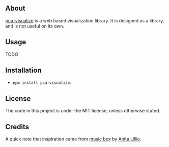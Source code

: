## About
[pca-visualize](https://github.com/argylemachine/pca-visualize) is a web based visualization library. It is designed as a library, and is not useful on its own.

## Usage
TODO

## Installation
 * `npm install pca-visualize`.

## License
The code in this project is under the MIT license, unless otherwise stated.

## Credits
A quick note that inspiration came from [music box](http://thesis.flyingpudding.com) by [Anita Lillie](http://flyingpudding.com/).
